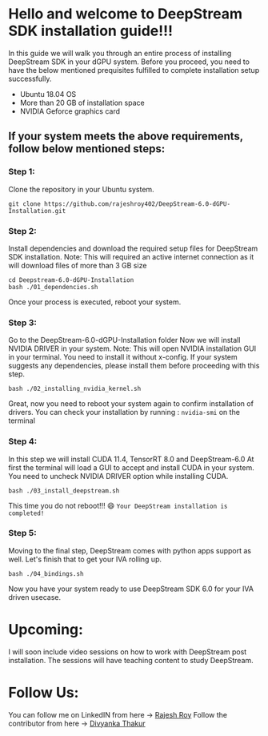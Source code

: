 # Hello and welcome to DeepStream SDK installation guide!!!

In this guide we will walk you through an entire process of installing DeepStream SDK in your dGPU system. Before you proceed, you need to have the below mentioned prequisites fulfilled to complete installation setup successfully.

* Ubuntu 18.04 OS
* More than 20 GB of installation space
* NVIDIA Geforce graphics card

## If your system meets the above requirements, follow below mentioned steps:
### Step 1:
Clone the repository in your Ubuntu system.

```
git clone https://github.com/rajeshroy402/DeepStream-6.0-dGPU-Installation.git
```

### Step 2:
Install dependencies and download the required setup files for DeepStream SDK installation.
Note: This will required an active internet connection as it will download files of more than 3 GB size

```
cd Deepstream-6.0-dGPU-Installation
bash ./01_dependencies.sh
```
Once your process is executed, reboot your system.

### Step 3:
Go to the DeepStream-6.0-dGPU-Installation folder
Now we will install NVIDIA DRIVER in your system.
Note: This will open NVIDIA installation GUI in your terminal. You need to install it without x-config. If your system suggests any dependencies, please install them before proceeding with this step.

```
bash ./02_installing_nvidia_kernel.sh
```
Great, now you need to reboot your system again to confirm installation of drivers.
You can check your installation by running :  `nvidia-smi` on the terminal

### Step 4:
In this step we will install CUDA 11.4, TensorRT 8.0 and DeepStream-6.0
At first the terminal will load a GUI to accept and install CUDA in your system. You need to uncheck NVIDIA DRIVER option while installing CUDA.

```
bash ./03_install_deepstream.sh
```
This time you do not reboot!!! 😄
`Your DeepStream installation is completed!`


### Step 5:
Moving to the final step, DeepStream comes with python apps support as well. Let's finish that to get your IVA rolling up.

```
bash ./04_bindings.sh
```
Now you have your system ready to use DeepStream SDK 6.0 for your IVA driven usecase.

# Upcoming:
I will soon include video sessions on how to work with DeepStream post installation.
The sessions will have teaching content to study DeepStream.

# Follow Us:

You can follow me on LinkedIN from here -> <a href="https://linkedin.com/IN/rajeshroy402">Rajesh Roy</a>
Follow the contributor from here -> <a href="https://www.linkedin.com/in/divyanka-thakur-366aa5194/">Divyanka Thakur</a>
